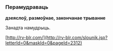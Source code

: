 ### Перамудраваць
**дзеяслоў, размоўнае, закончанае трыванне**

Занадта намудрыць.

<a rel="author">[http://rv-blr.com/](http://rv-blr.com/slounik.jsp?letterId=0&maskId=0&pageId=2312)</a>
